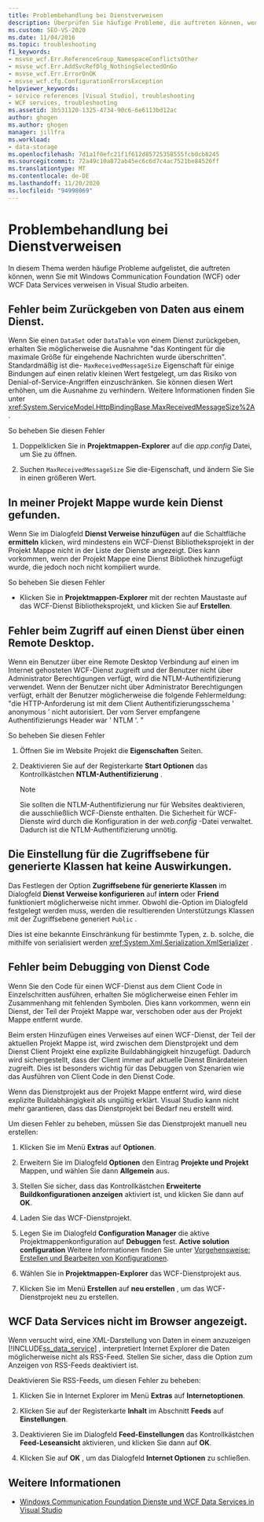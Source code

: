 ```yaml
---
title: Problembehandlung bei Dienstverweisen
description: Überprüfen Sie häufige Probleme, die auftreten können, wenn Sie mit Windows Communication Foundation (WCF) oder WCF Data Services verweisen in Visual Studio arbeiten.
ms.custom: SEO-VS-2020
ms.date: 11/04/2016
ms.topic: troubleshooting
f1_keywords:
- msvse_wcf.Err.ReferenceGroup_NamespaceConflictsOther
- msvse_wcf.Err.AddSvcRefDlg_NothingSelectedOnGo
- msvse_wcf.Err.ErrorOnOK
- msvse_wcf.cfg.ConfigurationErrorsException
helpviewer_keywords:
- service references [Visual Studio], troubleshooting
- WCF services, troubleshooting
ms.assetid: 3b531120-1325-4734-90c6-6e6113bd12ac
author: ghogen
ms.author: ghogen
manager: jillfra
ms.workload:
- data-storage
ms.openlocfilehash: 7d1a1f0efc21f1f612d85725358555fcb0cb8245
ms.sourcegitcommit: 72a49c10a872ab45ec6c6d7c4ac7521be84526ff
ms.translationtype: MT
ms.contentlocale: de-DE
ms.lasthandoff: 11/20/2020
ms.locfileid: "94998069"
---
```

# <a name="troubleshoot-service-references"></a>Problembehandlung bei Dienstverweisen

In diesem Thema werden häufige Probleme aufgelistet, die auftreten können, wenn Sie mit Windows Communication Foundation (WCF) oder WCF Data Services verweisen in Visual Studio arbeiten.

## <a name="error-returning-data-from-a-service"></a>Fehler beim Zurückgeben von Daten aus einem Dienst.

Wenn Sie einen `DataSet` oder `DataTable` von einem Dienst zurückgeben, erhalten Sie möglicherweise die Ausnahme "das Kontingent für die maximale Größe für eingehende Nachrichten wurde überschritten". Standardmäßig ist die- `MaxReceivedMessageSize` Eigenschaft für einige Bindungen auf einen relativ kleinen Wert festgelegt, um das Risiko von Denial-of-Service-Angriffen einzuschränken. Sie können diesen Wert erhöhen, um die Ausnahme zu verhindern. Weitere Informationen finden Sie unter <xref:System.ServiceModel.HttpBindingBase.MaxReceivedMessageSize%2A>.

So beheben Sie diesen Fehler

1. Doppelklicken Sie in **Projektmappen-Explorer** auf die *app.config* Datei, um Sie zu öffnen.

2. Suchen `MaxReceivedMessageSize` Sie die-Eigenschaft, und ändern Sie Sie in einen größeren Wert.

## <a name="cannot-find-a-service-in-my-solution"></a>In meiner Projekt Mappe wurde kein Dienst gefunden.

Wenn Sie im Dialogfeld **Dienst Verweise hinzufügen** auf die Schaltfläche **ermitteln** klicken, wird mindestens ein WCF-Dienst Bibliotheksprojekt in der Projekt Mappe nicht in der Liste der Dienste angezeigt. Dies kann vorkommen, wenn der Projekt Mappe eine Dienst Bibliothek hinzugefügt wurde, die jedoch noch nicht kompiliert wurde.

So beheben Sie diesen Fehler

- Klicken Sie in **Projektmappen-Explorer** mit der rechten Maustaste auf das WCF-Dienst Bibliotheksprojekt, und klicken Sie auf **Erstellen**.

## <a name="error-accessing-a-service-over-a-remote-desktop"></a>Fehler beim Zugriff auf einen Dienst über einen Remote Desktop.

Wenn ein Benutzer über eine Remote Desktop Verbindung auf einen im Internet gehosteten WCF-Dienst zugreift und der Benutzer nicht über Administrator Berechtigungen verfügt, wird die NTLM-Authentifizierung verwendet. Wenn der Benutzer nicht über Administrator Berechtigungen verfügt, erhält der Benutzer möglicherweise die folgende Fehlermeldung: "die HTTP-Anforderung ist mit dem Client Authentifizierungsschema ' anonymous ' nicht autorisiert. Der vom Server empfangene Authentifizierungs Header war ' NTLM '. "

So beheben Sie diesen Fehler

1. Öffnen Sie im Website Projekt die **Eigenschaften** Seiten.

2. Deaktivieren Sie auf der Registerkarte **Start Optionen** das Kontrollkästchen **NTLM-Authentifizierung** .

    > [!NOTE]
    > Sie sollten die NTLM-Authentifizierung nur für Websites deaktivieren, die ausschließlich WCF-Dienste enthalten. Die Sicherheit für WCF-Dienste wird durch die Konfiguration in der *web.config* -Datei verwaltet. Dadurch ist die NTLM-Authentifizierung unnötig.

## <a name="access-level-for-generated-classes-setting-has-no-effect"></a>Die Einstellung für die Zugriffsebene für generierte Klassen hat keine Auswirkungen.

Das Festlegen der Option **Zugriffsebene für generierte Klassen** im Dialogfeld **Dienst Verweise konfigurieren** auf **intern** oder **Friend** funktioniert möglicherweise nicht immer. Obwohl die-Option im Dialogfeld festgelegt werden muss, werden die resultierenden Unterstützungs Klassen mit der Zugriffsebene generiert `Public` .

Dies ist eine bekannte Einschränkung für bestimmte Typen, z. b. solche, die mithilfe von serialisiert werden <xref:System.Xml.Serialization.XmlSerializer> .

## <a name="error-debugging-service-code"></a>Fehler beim Debugging von Dienst Code

Wenn Sie den Code für einen WCF-Dienst aus dem Client Code in Einzelschritten ausführen, erhalten Sie möglicherweise einen Fehler im Zusammenhang mit fehlenden Symbolen. Dies kann vorkommen, wenn ein Dienst, der Teil der Projekt Mappe war, verschoben oder aus der Projekt Mappe entfernt wurde.

Beim ersten Hinzufügen eines Verweises auf einen WCF-Dienst, der Teil der aktuellen Projekt Mappe ist, wird zwischen dem Dienstprojekt und dem Dienst Client Projekt eine explizite Buildabhängigkeit hinzugefügt. Dadurch wird sichergestellt, dass der Client immer auf aktuelle Dienst Binärdateien zugreift. Dies ist besonders wichtig für das Debuggen von Szenarien wie das Ausführen von Client Code in den Dienst Code.

Wenn das Dienstprojekt aus der Projekt Mappe entfernt wird, wird diese explizite Buildabhängigkeit als ungültig erklärt. Visual Studio kann nicht mehr garantieren, dass das Dienstprojekt bei Bedarf neu erstellt wird.

Um diesen Fehler zu beheben, müssen Sie das Dienstprojekt manuell neu erstellen:

1. Klicken Sie im Menü **Extras** auf **Optionen**.

2. Erweitern Sie im Dialogfeld **Optionen** den Eintrag **Projekte und Projekt** Mappen, und wählen Sie dann **Allgemein** aus.

3. Stellen Sie sicher, dass das Kontrollkästchen **Erweiterte Buildkonfigurationen anzeigen** aktiviert ist, und klicken Sie dann auf **OK**.

4. Laden Sie das WCF-Dienstprojekt.

5. Legen Sie im Dialogfeld **Configuration Manager** die aktive Projektmappenkonfiguration auf **Debuggen** fest. **Active solution configuration** Weitere Informationen finden Sie unter [Vorgehensweise: Erstellen und Bearbeiten von Konfigurationen](../ide/how-to-create-and-edit-configurations.md).

6. Wählen Sie in **Projektmappen-Explorer** das WCF-Dienstprojekt aus.

7. Klicken Sie im Menü **Erstellen** auf **neu erstellen** , um das WCF-Dienstprojekt neu zu erstellen.

## <a name="wcf-data-services-do-not-display-in-the-browser"></a>WCF Data Services nicht im Browser angezeigt.

Wenn versucht wird, eine XML-Darstellung von Daten in einem anzuzeigen [!INCLUDE[ss_data_service](../data-tools/includes/ss_data_service_md.md)] , interpretiert Internet Explorer die Daten möglicherweise nicht als RSS-Feed. Stellen Sie sicher, dass die Option zum Anzeigen von RSS-Feeds deaktiviert ist.

Deaktivieren Sie RSS-Feeds, um diesen Fehler zu beheben:

1. Klicken Sie in Internet Explorer im Menü **Extras** auf **Internetoptionen**.

2. Klicken Sie auf der Registerkarte **Inhalt** im Abschnitt **Feeds** auf **Einstellungen**.

3. Deaktivieren Sie im Dialogfeld **Feed-Einstellungen** das Kontrollkästchen **Feed-Leseansicht** aktivieren, und klicken Sie dann auf **OK**.

4. Klicken Sie auf **OK** , um das Dialogfeld **Internet Optionen** zu schließen.

## <a name="see-also"></a>Weitere Informationen

- [Windows Communication Foundation Dienste und WCF Data Services in Visual Studio](../data-tools/windows-communication-foundation-services-and-wcf-data-services-in-visual-studio.md)
